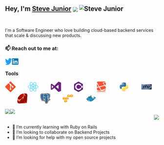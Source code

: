 <img src="./banner.png" alt="" srcset="">

## Hey, I'm [Steve Junior](https://www.linkedin.com/in/stephen-ibeh) <img src="./flag-of-ghana.svg" width="70px" align="center"> <a align="left"> <img src="https://komarev.com/ghpvc/?username=Steve-Junior&label=Views&color=blue&style=plastic" alt="Steve Junior" /> </a>

<br/>
 
I'm a Software Engineer who love building cloud-based backend services that scale & discussing new products.


###  📫 Reach out to me at:

<a href="https://twitter.com/__stevejunior">
  <img align="left" alt="Steve's Twitter" width="22px" src="https://github.com/devicons/devicon/blob/master/icons/twitter/twitter-original.svg" />
</a><a href="https://www.linkedin.com/in/stephen-ibeh/">
  <img align="left" alt="Steve's Linkdein" width="22px" src="https://github.com/devicons/devicon/blob/master/icons/linkedin/linkedin-original.svg" />
</a>
<br/>



### Tools

<img src="https://github.com/devicons/devicon/blob/master/icons/git/git-original.svg" width="35px">&nbsp;&nbsp;&nbsp;&nbsp;&nbsp;&nbsp;&nbsp;&nbsp;&nbsp;
<img src="https://github.com/devicons/devicon/blob/master/icons/react/react-original.svg" width="35px">&nbsp;&nbsp;&nbsp;&nbsp;&nbsp;&nbsp;&nbsp;&nbsp;&nbsp;
<img src="https://github.com/devicons/devicon/blob/master/icons/visualstudio/visualstudio-plain.svg" width="35px">&nbsp;&nbsp;&nbsp;&nbsp;&nbsp;&nbsp;&nbsp;&nbsp;&nbsp;
<img src="https://github.com/devicons/devicon/blob/master/icons/csharp/csharp-plain.svg" width="35px">&nbsp;&nbsp;&nbsp;&nbsp;&nbsp;&nbsp;&nbsp;&nbsp;&nbsp;
<img src="https://github.com/devicons/devicon/blob/master/icons/laravel/laravel-plain-wordmark.svg" width="35px">&nbsp;&nbsp;&nbsp;&nbsp;&nbsp;&nbsp;&nbsp;&nbsp;&nbsp;
<img src="https://github.com/devicons/devicon/blob/master/icons/python/python-original.svg" width="35px">&nbsp;&nbsp;&nbsp;&nbsp;&nbsp;&nbsp;&nbsp;&nbsp;&nbsp;
<img src="https://github.com/devicons/devicon/blob/master/icons/php/php-original.svg" width="35px">&nbsp;&nbsp;&nbsp;&nbsp;&nbsp;&nbsp;&nbsp;&nbsp;&nbsp;
<img src="https://github.com/devicons/devicon/blob/master/icons/ruby/ruby-original.svg" width="35px">&nbsp;&nbsp;&nbsp;&nbsp;&nbsp;&nbsp;&nbsp;&nbsp;&nbsp;
<img src="https://github.com/devicons/devicon/blob/master/icons/postgresql/postgresql-original.svg" width="35px">&nbsp;&nbsp;&nbsp;&nbsp;&nbsp;&nbsp;&nbsp;&nbsp;&nbsp;
<img src="https://github.com/devicons/devicon/blob/master/icons/amazonwebservices/amazonwebservices-original.svg" width="35px">&nbsp;&nbsp;&nbsp;&nbsp;&nbsp;&nbsp;&nbsp;&nbsp;&nbsp;
<img src="https://github.com/devicons/devicon/blob/master/icons/docker/docker-original.svg" width="35px">&nbsp;&nbsp;&nbsp;&nbsp;&nbsp;&nbsp;&nbsp;&nbsp;&nbsp;
<br/>

 <div align="left">
  <img align="left" height='200px' src="https://github-readme-stats.vercel.app/api?username=steve-junior&show_icons=true&include_all_commits=true&theme=dracula&count_private=true"/>
</div>
<img  src="https://github-readme-streak-stats.herokuapp.com/?user=steve-junior&theme=dracula" />
<br/>

<a href="https://github.com/steve-junior">
  <img align="right" src="https://github-readme-stats.vercel.app/api/top-langs/?username=steve-junior&layout=compact&theme=dracula&count_private=true&langs_count=10" />
</a> 
<br/>

- 🌱 I’m currently learning with Ruby on Rails
- 👯 I’m looking to collaborate on Backend Projects
- 🤔 I’m looking for help with my open source projects
